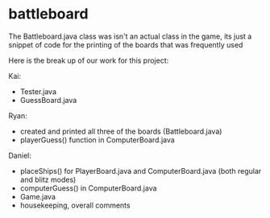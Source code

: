 # battleboard
The Battleboard.java class was isn't an actual class in the game, its just a snippet of code for the printing of the boards that was frequently used

Here is the break up of our work for this project:

Kai:
- Tester.java
- GuessBoard.java


Ryan: 
- created and printed all three of the boards (Battleboard.java)
- playerGuess() function in ComputerBoard.java


Daniel: 
- placeShips() for PlayerBoard.java and ComputerBoard.java (both regular and blitz modes)
- computerGuess() in ComputerBoard.java
- Game.java
- housekeeping, overall comments

